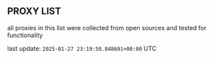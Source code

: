 ## PROXY LIST

all proxies in this list were collected from open sources and tested for functionality

last update: `2025-01-27 23:19:58.848691+00:00` UTC